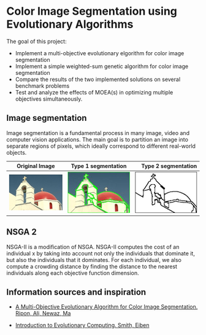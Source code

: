 # Color Image Segmentation using Evolutionary Algorithms

The goal of this project:

- Implement a multi-objective evolutionary elgorithm for color image segmentation
- Implement a simple weighted-sum genetic algorithm for color image segmentation
- Compare the results of the two implemented solutions on several benchmark problems
- Test and analyze the effects of MOEA(s) in optimizing multiple objectives simultaneously.

## Image segmentation

Image segmentation is a fundamental process in many image, video and computer vision
applications. The main goal is to partition an image into separate regions of pixels, which ideally
correspond to different real-world objects.

| Original Image                                |                 Type 1 segmentation                 |                                 Type 2 segmentation |
| --------------------------------------------- | :-------------------------------------------------: | --------------------------------------------------: |
| ![img](training_images/118035/Test_image.jpg) | ![img](training_images/118035/solutions/type_1.jpg) | ![img](training_images/118035/solutions/type_2.jpg) |

## NSGA 2

NSGA-II is a modification of NSGA. NSGA-II computes the cost
of an individual x by taking into account not only the individuals that dominate
it, but also the individuals that it dominates. For each individual, we also compute
a crowding distance by finding the distance to the nearest individuals along each
objective function dimension.

## Information sources and inspiration

- [A Multi-Objective Evolutionary Algorithm for Color Image Segmentation. Ripon, Ali, Newaz, Ma](https://ntnuopen.ntnu.no/ntnu-xmlui/bitstream/handle/11250/2494597/A_Multi-Objective_Evolutionary_Algorithm_for_Color_Image_Segmentation.pdf?sequence=4&isAllowed=y)

- [Introduction to Evolutionary Computing. Smith, Eiben](https://link.springer.com/book/10.1007/978-3-662-44874-8)
